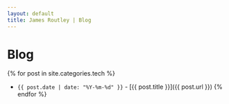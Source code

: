 ```yaml
---
layout: default
title: James Routley | Blog
---
```


# Blog

{% for post in site.categories.tech %}
- `{{ post.date | date: "%Y-%m-%d" }}` - [{{ post.title }}]({{ post.url }}) {% endfor %}
